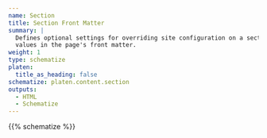 ```yaml
---
name: Section
title: Section Front Matter
summary: |
  Defines optional settings for overriding site configuration on a section (`_index.md`) page using
  values in the page's front matter.
weight: 1
type: schematize
platen:
  title_as_heading: false
schematize: platen.content.section
outputs:
  - HTML
  - Schematize
---
```


{{% schematize %}}
